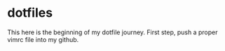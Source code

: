 # dotfiles


This here is the beginning of my dotfile journey.
First step, push a proper vimrc file into my github.
